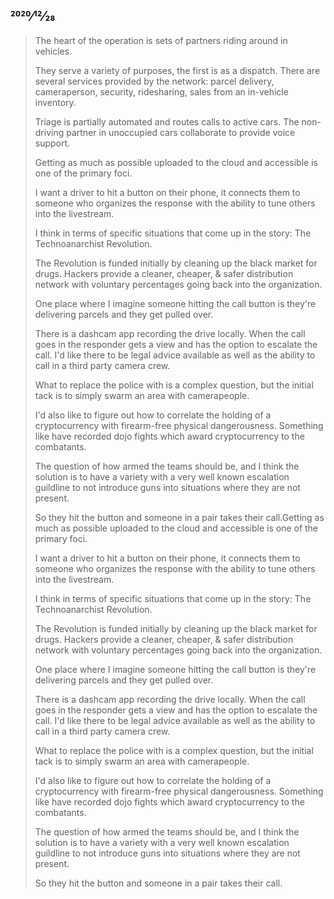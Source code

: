 ## 2020⁄12⁄28

> The heart of the operation is sets of partners riding around in vehicles.
>
> They serve a variety of purposes, the first is as a dispatch. There are several services provided by the network: parcel delivery, cameraperson, security, ridesharing, sales from an in-vehicle inventory.
>
> Triage is partially automated and routes calls to active cars. The non-driving partner in unoccupied cars collaborate to provide voice support.
>
> Getting as much as possible uploaded to the cloud and accessible is one of the primary foci.
>
> I want a driver to hit a button on their phone, it connects them to someone who organizes the response with the ability to tune others into the livestream.
>
> I think in terms of specific situations that come up in the story: The Technoanarchist Revolution.
>
> The Revolution is funded initially by cleaning up the black market for drugs. Hackers provide a cleaner, cheaper, & safer distribution network with voluntary percentages going back into the organization.
>
> One place where I imagine someone hitting the call button is they're delivering parcels and they get pulled over.
>
> There is a dashcam app recording the drive locally. When the call goes in the responder gets a view and has the option to escalate the call. I'd like there to be legal advice available as well as the ability to call in a third party camera crew.
>
> What to replace the police with is a complex question, but the initial tack is to simply swarm an area with camerapeople.
>
> I'd also like to figure out how to correlate the holding of a cryptocurrency with firearm-free physical dangerousness. Something like have recorded dojo fights which award cryptocurrency to the combatants.
>
> The question of how armed the teams should be, and I think the solution is to have a variety with a very well known escalation guildline to not introduce guns into situations where they are not present.
>
> So they hit the button and someone in a pair takes their call.Getting as much as possible uploaded to the cloud and accessible is one of the primary foci.
>
> I want a driver to hit a button on their phone, it connects them to someone who organizes the response with the ability to tune others into the livestream.
>
> I think in terms of specific situations that come up in the story: The Technoanarchist Revolution.
>
> The Revolution is funded initially by cleaning up the black market for drugs. Hackers provide a cleaner, cheaper, & safer distribution network with voluntary percentages going back into the organization.
>
> One place where I imagine someone hitting the call button is they're delivering parcels and they get pulled over.
>
> There is a dashcam app recording the drive locally. When the call goes in the responder gets a view and has the option to escalate the call. I'd like there to be legal advice available as well as the ability to call in a third party camera crew.
>
> What to replace the police with is a complex question, but the initial tack is to simply swarm an area with camerapeople.
>
> I'd also like to figure out how to correlate the holding of a cryptocurrency with firearm-free physical dangerousness. Something like have recorded dojo fights which award cryptocurrency to the combatants.
>
> The question of how armed the teams should be, and I think the solution is to have a variety with a very well known escalation guildline to not introduce guns into situations where they are not present.
>
> So they hit the button and someone in a pair takes their call.